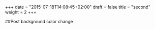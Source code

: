 +++
date = "2015-07-18T14:08:45+02:00"
draft = false
title = "second"
weight = 2
+++

##Post background color change 
